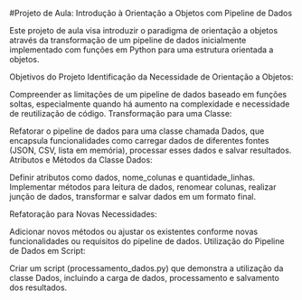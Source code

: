 #Projeto de Aula: Introdução à Orientação a Objetos com Pipeline de Dados

Este projeto de aula visa introduzir o paradigma de orientação a objetos através da transformação de um pipeline de dados inicialmente implementado com funções em Python para uma estrutura orientada a objetos.

Objetivos do Projeto
Identificação da Necessidade de Orientação a Objetos:

Compreender as limitações de um pipeline de dados baseado em funções soltas, especialmente quando há aumento na complexidade e necessidade de reutilização de código.
Transformação para uma Classe:

Refatorar o pipeline de dados para uma classe chamada Dados, que encapsula funcionalidades como carregar dados de diferentes fontes (JSON, CSV, lista em memória), processar esses dados e salvar resultados.
Atributos e Métodos da Classe Dados:

Definir atributos como dados, nome_colunas e quantidade_linhas.
Implementar métodos para leitura de dados, renomear colunas, realizar junção de dados, transformar e salvar dados em um formato final.

Refatoração para Novas Necessidades:

Adicionar novos métodos ou ajustar os existentes conforme novas funcionalidades ou requisitos do pipeline de dados.
Utilização do Pipeline de Dados em Script:

Criar um script (processamento_dados.py) que demonstra a utilização da classe Dados, incluindo a carga de dados, processamento e salvamento dos resultados.
